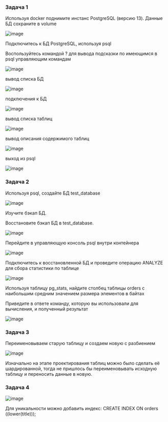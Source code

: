 ### Задача 1

Используя docker поднимите инстанс PostgreSQL (версию 13). Данные БД сохраните в volume

![image](https://github.com/inyushov/devops-netology/assets/127683348/c0d86be4-8662-4cb3-a453-78c80b706a96)

Подключитесь к БД PostgreSQL, используя psql

Воспользуйтесь командой \? для вывода подсказки по имеющимся в psql управляющим командам

![image](https://github.com/inyushov/devops-netology/assets/127683348/0808636e-18b9-495a-b31b-2f6e6e73a197)

вывод списка БД

![image](https://github.com/inyushov/devops-netology/assets/127683348/804a7cc5-3fea-4d1c-a62f-cb769dcc56dd)

подключения к БД

![image](https://github.com/inyushov/devops-netology/assets/127683348/ea56ff54-8065-4f4f-8b89-ab6ba77ad159)

вывод списка таблиц

![image](https://github.com/inyushov/devops-netology/assets/127683348/bdb5849a-ef77-4061-b334-308653548817)

вывод описания содержимого таблиц

![image](https://github.com/inyushov/devops-netology/assets/127683348/1819af83-dcab-465e-a2fa-b8b2fa9c5c1b)

выход из psql

![image](https://github.com/inyushov/devops-netology/assets/127683348/e21673b2-3887-461e-b7e0-9d178bebe0b1)

### Задача 2

Используя psql, создайте БД test_database

![image](https://github.com/inyushov/devops-netology/assets/127683348/c3303e6b-ff16-4c5a-a254-ba1dad462c56)

Изучите бэкап БД.

Восстановите бэкап БД в test_database.

![image](https://github.com/inyushov/devops-netology/assets/127683348/ed750353-ad42-4269-8119-bdf382af8417)

Перейдите в управляющую консоль psql внутри контейнера

![image](https://github.com/inyushov/devops-netology/assets/127683348/5651237d-3cb2-45ea-9821-8a9508af7e46)

Подключитесь к восстановленной БД и проведите операцию ANALYZE для сбора статистики по таблице

![image](https://github.com/inyushov/devops-netology/assets/127683348/d7ee2733-ba73-4d36-88d9-5833501296b4)

Используя таблицу pg_stats, найдите столбец таблицы orders с наибольшим средним значением размера элементов в байтах

Приведите в ответе команду, которую вы использовали для вычисления, и полученный результат

![image](https://github.com/inyushov/devops-netology/assets/127683348/4c7ab0ba-236d-49a0-ab44-34be5dedfa39)

### Задача 3

Переименовываем старую таблицу и создаем новую с разбиением

![image](https://github.com/inyushov/devops-netology/assets/127683348/a40520ca-8e04-4d40-a0f3-2eac42f21fb4)

Изначально на этапе проектирования таблиц можно было сделать её шардированной, тогда не пришлось бы переименовывать исходную таблицу и переносить данные в новую.

### Задача 4

![image](https://github.com/inyushov/devops-netology/assets/127683348/37e664bf-8320-4be8-bde7-ac5f0a727e1f)

Для уникальности можно добавить индекс: CREATE INDEX ON orders ((lower(title)));





